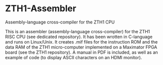 # ZTH1-Assembler
Assembly-language cross-compiler for the ZTH1 CPU

This is an assembler (assembly-language cross-compiler) for the ZTH1 RISC CPU (see dedicated repository). It has been wrotten in C-language and runs on Linux/Unix. It creates .mif files for the instruction ROM and the data RAM of the ZTH1 micro-computer implemented on a Maximator FPGA board (see the ZTH1 repository). A manual in PDF is included, as well as an example of code (to display ASCII characters on an HDMI monitor).
